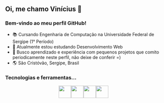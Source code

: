 ## Oi, me chamo Vinícius 👋
### Bem-vindo ao meu perfil GitHub! 

- 📚 Cursando Engenharia de Computação na Universidade Federal de Sergipe (1° Período)
- 🌱 Atualmente estou estudando Desenvolvimento Web
- 🚀 Busco aprendizado e experiência com pequenos projetos que comito periodicamente neste perfil, não deixe de conferir =)
- 🌎 São Cristóvão, Sergipe, Brasil

### Tecnologias e ferramentas...

<p align="center">
  <div style="display: flex; justify-content: center; align-items: center">
    <img style="width: 40px;" src="https://cdn.jsdelivr.net/gh/devicons/devicon/icons/html5/html5-plain.svg" />
    <img style="width: 40px;" src="https://cdn.jsdelivr.net/gh/devicons/devicon/icons/css3/css3-plain.svg" />
    <img style="width: 40px;" src="https://cdn.jsdelivr.net/gh/devicons/devicon/icons/javascript/javascript-plain.svg" />
    <img style="width: 40px;" src="https://cdn.jsdelivr.net/gh/devicons/devicon/icons/typescript/typescript-plain.svg" />
  </div>
</p>
